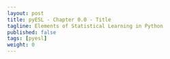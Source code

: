 ```yaml
---
layout: post
title: pyESL - Chapter 0.0 - Title
tagline: Elements of Statistical Learning in Python
published: false
tags: [pyesl]
weight: 0
---
```


<!--
<img class="img-left" align="left" src="{{ site.url }}/images/">
-->
